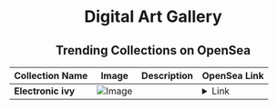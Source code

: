 <div align="center">

# Digital Art Gallery

## Trending Collections on OpenSea

| Collection Name                       | Image                                                                                     | Description                       | OpenSea Link                                                                                          |
|---------------------------------------|-------------------------------------------------------------------------------------------|-----------------------------------|--------------------------------------------------------------------------------------------------------|
| **Electronic ivy** | ![Image](https://i.seadn.io/s/raw/files/887d631f5a51ed975a118a25079ef343.jpg?w=500&auto=format?w=200&auto=format) |  | <details><summary>Link</summary>[Electronic ivy](https://opensea.io/collection/electronic-ivy)</details> |

</div>